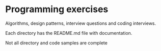 Programming exercises
========================

Algorithms, design patterns, interview questions and coding interviews.

Each directory has the README.md file with documentation.

Not all directory and code samples are complete